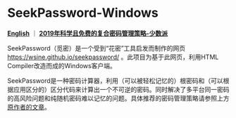 # SeekPassword-Windows

**[English](README.md)** ｜ **[2019年科学且免费的复合密码管理策略-少数派](https://sspai.com/post/55403)**

SeekPassword（觅密）是一个受到“花密”工具启发而制作的网页 https://wsine.github.io/seekpassword/  。此项目为基于此网页，利用HTML Compiler改造而成的Windows客户端。

SeekPassword是一种密码计算器，利用（可以被轻松记忆的）根密码和（可以根据应用区分的）区分代码来计算出一个不可逆的密码。同时解决了多平台同一密码的高风险问题和纯随机密码难以记忆的问题。具体推荐的密码管理策略请参照上方[原作者的文章](https://sspai.com/post/55403)。
